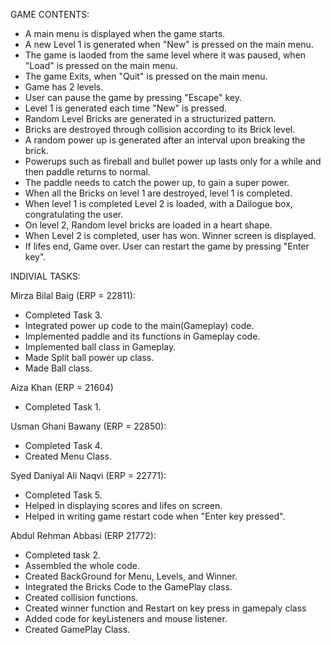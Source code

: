 GAME CONTENTS:
* A main menu is displayed when the game starts.
* A new Level 1 is generated when "New" is pressed on the main menu.
* The game is laoded from the same level where it was paused, when "Load" is pressed   on the main menu.
* The game Exits, when "Quit" is pressed on the main menu.
* Game has 2 levels.
* User can pause the game by pressing "Escape" key.
* Level 1 is generated each time "New" is pressed.
* Random Level Bricks are generated in a structurized pattern.
* Bricks are destroyed through collision according to its Brick level.
* A random power up is generated after an interval upon breaking the brick.
* Powerups such as fireball and bullet power up lasts only for a while and then paddle returns to normal.
* The paddle needs to catch the power up, to gain a super power.
* When all the Bricks on level 1 are destroyed, level 1 is completed.
* When level 1 is completed Level 2 is loaded, with a Dailogue box, congratulating the   user.
* On level 2, Random level bricks are loaded in a heart shape.
* When Level 2 is completed, user has won. Winner screen is displayed.
* If lifes end, Game over. User can restart the game by pressing "Enter key".





INDIVIAL TASKS:

Mirza Bilal Baig (ERP = 22811):

- Completed Task 3. 
- Integrated power up code to the main(Gameplay) code.
- Implemented paddle and its functions in Gameplay code.
- Implemented ball class in Gameplay.
- Made Split ball power up class.
- Made Ball class.

Aiza Khan (ERP = 21604)

- Completed Task 1.

Usman Ghani Bawany (ERP = 22850):

- Completed Task 4.
- Created Menu Class.

Syed Daniyal Ali Naqvi (ERP = 22771):

- Completed Task 5. 
- Helped in displaying scores and lifes on screen.
- Helped in writing game restart code when "Enter key pressed".

Abdul Rehman Abbasi (ERP 21772):

- Completed task 2. 
- Assembled the whole code.
- Created BackGround for Menu, Levels, and Winner.
- Integrated the Bricks Code to the GamePlay class.
- Created collision functions.
- Created winner function and Restart on key press in gamepaly class
- Added code for keyListeners and mouse listener.
- Created GamePlay Class.



